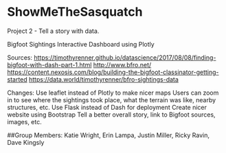 # ShowMeTheSasquatch
Project 2 - Tell a story with data.

Bigfoot Sightings Interactive Dashboard using Plotly

Sources: 
https://timothyrenner.github.io/datascience/2017/08/08/finding-bigfoot-with-dash-part-1.html
http://www.bfro.net/
https://content.nexosis.com/blog/building-the-bigfoot-classinator-getting-started
https://data.world/timothyrenner/bfro-sightings-data

Changes:
Use leaflet instead of Plotly to make nicer maps
Users can zoom in to see where the sightings took place, what the terrain was like, nearby structures, etc.
Use Flask instead of Dash for deployment
Create nicer website using Bootstrap
Tell a better overall story, link to Bigfoot sources, images, etc.

##Group Members: Katie Wright, Erin Lampa, Justin Miller, Ricky Ravin, Dave Kingsly
